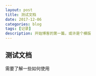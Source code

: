 ```yaml
---
layout: post
title: 测试文档
date: 2017-12-06
categories: blog
tags: [记录]
description: 开始博客的第一篇，或许是个模版
---
```


## 测试文档

需要了解一些如何使用
